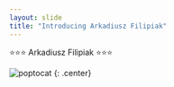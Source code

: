```yaml
---
layout: slide
title: "Introducing Arkadiusz Filipiak"
---
```


⭐⭐⭐ Arkadiusz Filipiak ⭐⭐⭐

![poptocat](https://octodex.github.com/images/poptocat.png)
{: .center}
